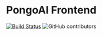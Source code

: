 # PongoAI Frontend

[![Build Status](https://czearing.visualstudio.com/pongoai-frontend/_apis/build/status/PongoAI.pongoai-frontend?branchName=refs%2Fpull%2F27%2Fmerge)](https://czearing.visualstudio.com/pongoai-frontend/_build/latest?definitionId=1&branchName=refs%2Fpull%2F27%2Fmerge) ![GitHub contributors](https://img.shields.io/github/contributors/pongoai/pongoai-frontend?style=flat-square)

